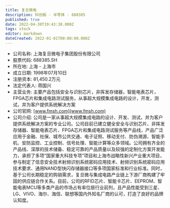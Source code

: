 ```yaml
---
title: 复旦微电
description: 科创板 - 半导体 - 688385
published: true
date: 2022-04-30T19:43:38.000Z
tags: stock
editor: markdown
dateCreated: 2022-01-01T00:00:00.000Z
---
```


- 公司名称: 上海复旦微电子集团股份有限公司
- 股票代码: 688385.SH
- 所在地: 上海 - 上海市
- 成立日期: 1998年07月10日
- 注册资本: 81,450.2万元
- 法定代表人: 蒋国兴
- 主营业务: 主要产品包括安全与识别芯片，非挥发存储器，智能电表芯片，FPGA芯片和集成电路测试服务，从事超大规模集成电路的设计，开发，测试，并为客户提供系统解决方案
- 公司官网: [www.fmsh.com](www.fmsh.com)
- 公司介绍: 公司是一家从事超大规模集成电路的设计、开发、测试，并为客户提供系统解决方案的专业公司。公司目前已建立健全安全与识别芯片、非挥发存储器、智能电表芯片、FPGA芯片和集成电路测试服务等产品线，产品广泛应用于金融、社保、城市公共交通、电子证照、移动支付、防伪溯源、智能手机、安防监控、工业控制、信号处理、智能计算等众多领域。公司拥有齐全的产品线、深厚的技术储备、稳定可靠的产品质量以及较强的定制化方案开发能力，承担了多项“国家重大科技专项”项目和上海市战略性新兴产业重大项目，参与制定了信息安全技术射频识别系统密码应用技术、射频识别系统密码应用技术要求、通用NAND型快闪存储器接口等多项国家标准和行业标准。同时，基于公司长期稳定的购销需求，复旦微与集成电路产业链上下游厂商构建了牢固的供应链合作关系。目前，公司的RFID芯片、智能卡芯片、EEPROM、智能电表MCU等多类产品的市场占有率位居行业前列，且产品性能受到三星、LG、VIVO、海尔、海信、联想等国内外知名厂商的认可，打造了良好的品牌认知度。


